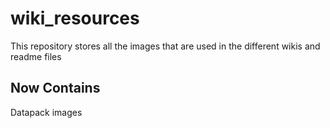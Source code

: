 # wiki_resources
This repository stores all the images that are used in the different wikis and readme files

## Now Contains

Datapack images
